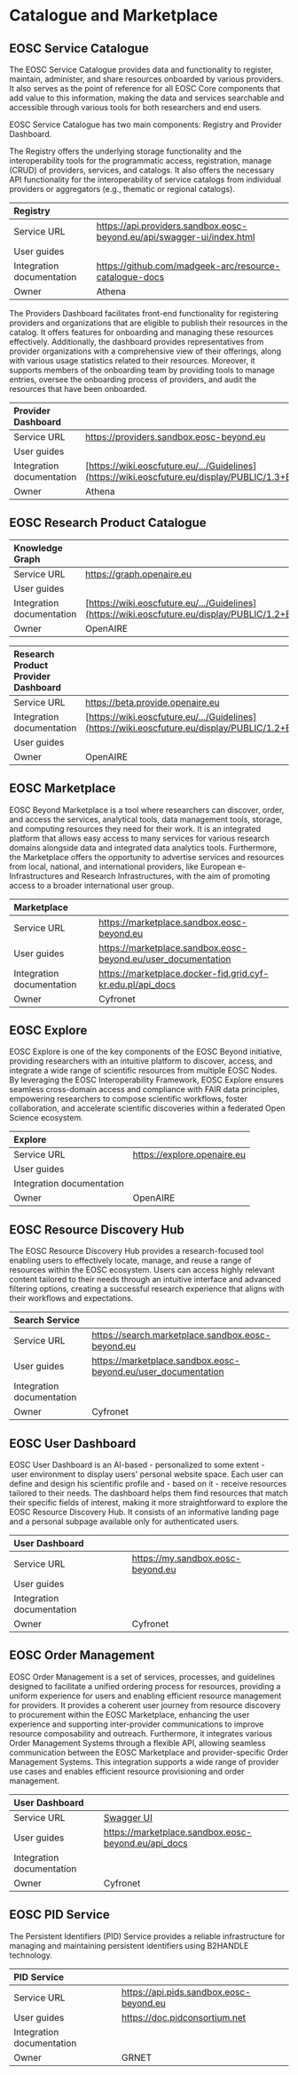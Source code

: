 # Catalogue and Marketplace

## EOSC Service Catalogue

The EOSC Service Catalogue provides data and functionality to register, maintain, administer, and share resources onboarded by various providers. It also serves as the point of reference for all EOSC Core components that add value to this information, making the data and services searchable and accessible through various tools for both researchers and end users.

EOSC Service Catalogue has two main components: Registry and Provider Dashboard.

The Registry offers the underlying storage functionality and the interoperability tools for the programmatic access, registration, manage (CRUD) of providers, services, and catalogs. It also offers the necessary API functionality for the interoperability of service catalogs from individual providers or aggregators (e.g., thematic or regional catalogs).

| Registry                  |                                                                          |
| :------------------------ | :----------------------------------------------------------------------- |
| Service URL               | <https://api.providers.sandbox.eosc-beyond.eu/api/swagger-ui/index.html> |
| User guides               |                                                                          |
| Integration documentation | <https://github.com/madgeek-arc/resource-catalogue-docs>                 |
| Owner                     | Athena                                                                   |

The Providers Dashboard facilitates front-end functionality for registering providers and organizations that are eligible to publish their resources in the catalog. It offers features for onboarding and managing these resources effectively. Additionally, the dashboard provides representatives from provider organizations with a comprehensive view of their offerings, along with various usage statistics related to their resources. Moreover, it supports members of the onboarding team by providing tools to manage entries, oversee the onboarding process of providers, and audit the resources that have been onboarded.

| Provider Dashboard        |                                                                                                                                                                   |
| :------------------------ | :---------------------------------------------------------------------------------------------------------------------------------------------------------------- |
| Service URL               | <https://providers.sandbox.eosc-beyond.eu>                                                                                                                        |
| User guides               |                                                                                                                                                                   |
| Integration documentation | [https://wiki.eoscfuture.eu/.../Guidelines](https://wiki.eoscfuture.eu/display/PUBLIC/1.3+EOSC+Service+Catalogue%3A+Architecture+and+Interoperability+Guidelines) |
| Owner                     | Athena                                                                                                                                                            |

## EOSC Research Product Catalogue

| Knowledge Graph           |                                                                                                                                                                            |
| :------------------------ | :------------------------------------------------------------------------------------------------------------------------------------------------------------------------- |
| Service URL               | <https://graph.openaire.eu>                                                                                                                                                |
| User guides               |                                                                                                                                                                            |
| Integration documentation | [https://wiki.eoscfuture.eu/.../Guidelines](https://wiki.eoscfuture.eu/display/PUBLIC/1.2+EOSC+Research+Product+Catalogue%3A+Architecture+and+Interoperability+Guidelines) |
| Owner                     | OpenAIRE                                                                                                                                                                   |

| Research Product Provider Dashboard |                                                                                                                                                                            |
| :---------------------------------- | :------------------------------------------------------------------------------------------------------------------------------------------------------------------------- |
| Service URL                         | <https://beta.provide.openaire.eu>                                                                                                                                         |
| Integration documentation           | [https://wiki.eoscfuture.eu/.../Guidelines](https://wiki.eoscfuture.eu/display/PUBLIC/1.2+EOSC+Research+Product+Catalogue%3A+Architecture+and+Interoperability+Guidelines) |
| User guides                         |                                                                                                                                                                            |
| Owner                               | OpenAIRE                                                                                                                                                                   |

## EOSC Marketplace

EOSC Beyond Marketplace is a tool where researchers can discover, order, and access the services, analytical tools, data management tools, storage, and computing resources they need for their work. It is an integrated platform that allows easy access to many services for various research domains alongside data and integrated data analytics tools. Furthermore, the Marketplace offers the opportunity to advertise services and resources from local, national, and international providers, like European e-Infrastructures and Research Infrastructures, with the aim of promoting access to a broader international user group.

| Marketplace               |                                                                 |
| :------------------------ | :-------------------------------------------------------------- |
| Service URL               | <https://marketplace.sandbox.eosc-beyond.eu>                    |
| User guides               | <https://marketplace.sandbox.eosc-beyond.eu/user_documentation> |
| Integration documentation | <https://marketplace.docker-fid.grid.cyf-kr.edu.pl/api_docs>    |
| Owner                     | Cyfronet                                                        |

## EOSC Explore

EOSC Explore is one of the key components of the EOSC Beyond initiative, providing researchers with an intuitive platform to discover, access, and integrate a wide range of scientific resources from multiple EOSC Nodes. By leveraging the EOSC Interoperability Framework, EOSC Explore ensures seamless cross-domain access and compliance with FAIR data principles, empowering researchers to compose scientific workflows, foster collaboration, and accelerate scientific discoveries within a federated Open Science ecosystem.

| Explore                   |                               |
| :------------------------ | :---------------------------- |
| Service URL               | <https://explore.openaire.eu> |
| User guides               |                               |
| Integration documentation |                               |
| Owner                     | OpenAIRE                      |

## EOSC Resource Discovery Hub

The EOSC Resource Discovery Hub provides a research-focused tool enabling users to effectively locate, manage, and reuse a range of resources within the EOSC ecosystem. Users can access highly relevant content tailored to their needs through an intuitive interface and advanced filtering options, creating a successful research experience that aligns with their workflows and expectations.

| Search Service            |                                                                 |
| :------------------------ | :-------------------------------------------------------------- |
| Service URL               | <https://search.marketplace.sandbox.eosc-beyond.eu>             |
| User guides               | <https://marketplace.sandbox.eosc-beyond.eu/user_documentation> |
| Integration documentation |                                                                 |
| Owner                     | Cyfronet                                                        |

## EOSC User Dashboard

EOSC User Dashboard is an AI-based - personalized to some extent - user environment to display users' personal website space. Each user can define and design his scientific profile and - based on it - receive resources tailored to their needs. The dashboard helps them find resources that match their specific fields of interest, making it more straightforward to explore the EOSC Resource Discovery Hub. It consists of an informative landing page and a personal subpage available only for authenticated users.

| User Dashboard            |                                     |
| :------------------------ | :---------------------------------- |
| Service URL               | <https://my.sandbox.eosc-beyond.eu> |
| User guides               |                                     |
| Integration documentation |                                     |
| Owner                     | Cyfronet                            |

## EOSC Order Management

EOSC Order Management is a set of services, processes, and guidelines designed to facilitate a unified ordering process for resources, providing a uniform experience for users and enabling efficient resource management for providers. It provides a coherent user journey from resource discovery to procurement within the EOSC Marketplace, enhancing the user experience and supporting inter-provider communications to improve resource composability and outreach. Furthermore, it integrates various Order Management Systems through a flexible API, allowing seamless communication between the EOSC Marketplace and provider-specific Order Management Systems. This integration supports a wide range of provider use cases and enables efficient resource provisioning and order management.

| User Dashboard            |                                                                                      |
| :------------------------ | :----------------------------------------------------------------------------------- |
| Service URL               | [Swagger UI](https://marketplace.sandbox.eosc-beyond.eu/api_docs/swagger/index.html) |
| User guides               | <https://marketplace.sandbox.eosc-beyond.eu/api_docs>                                |
| Integration documentation |                                                                                      |
| Owner                     | Cyfronet                                                                             |

## EOSC PID Service

The Persistent Identifiers (PID) Service provides a reliable infrastructure for managing and maintaining persistent identifiers using B2HANDLE technology.

| PID Service               |                                           |
| :------------------------ | :---------------------------------------- |
| Service URL               | <https://api.pids.sandbox.eosc-beyond.eu> |
| User guides               | <https://doc.pidconsortium.net>           |
| Integration documentation |                                           |
| Owner                     | GRNET                                     |

